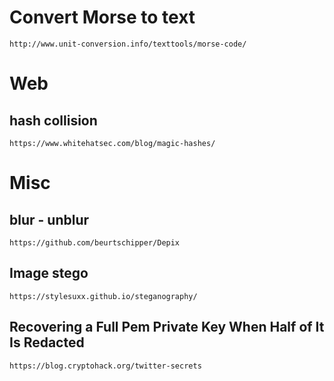 # Convert Morse to text

```http://www.unit-conversion.info/texttools/morse-code/```

# Web
## hash collision

```https://www.whitehatsec.com/blog/magic-hashes/```

# Misc
## blur - unblur 
```https://github.com/beurtschipper/Depix```

## Image stego
```https://stylesuxx.github.io/steganography/```

## Recovering a Full Pem Private Key When Half of It Is Redacted
```https://blog.cryptohack.org/twitter-secrets```
